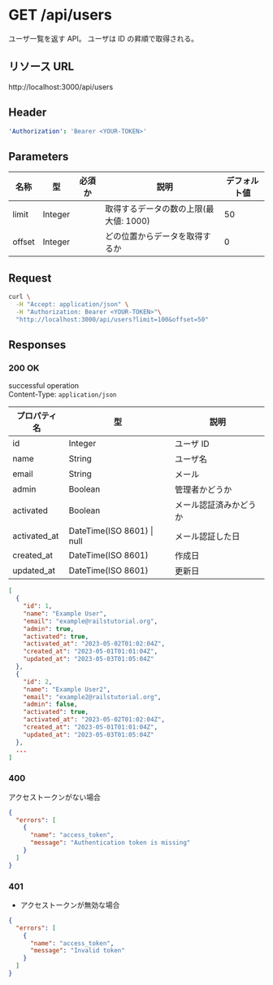 # GET /api/users

ユーザ一覧を返す API。
ユーザは ID の昇順で取得される。

## リソース URL

http://localhost:3000/api/users

## Header

```yml
'Authorization': 'Bearer <YOUR-TOKEN>'
```

## Parameters

| 名称   | 型      | 必須か | 　説明                                 | デフォルト値 |
| ------ | ------- | ------ | -------------------------------------- | ------------ |
| limit  | Integer |        | 取得するデータの数の上限(最大値: 1000) | 50           |
| offset | Integer |        | どの位置からデータを取得するか         | 0            |

## Request

```bash
curl \
  -H "Accept: application/json" \
  -H "Authorization: Bearer <YOUR-TOKEN>"\
  "http://localhost:3000/api/users?limit=100&offset=50"
```

## Responses

### 200 OK

successful operation<br>
Content-Type: `application/json`

| プロパティ名 | 型                             | 説明                   |
| ------------ | ------------------------------ | ---------------------- |
| id           | Integer                        | ユーザ ID              |
| name         | String                         | ユーザ名               |
| email        | String                         | メール                 |
| admin        | Boolean                        | 管理者かどうか         |
| activated    | Boolean                        | メール認証済みかどうか |
| activated_at | DateTime(ISO 8601) &#124; null | メール認証した日       |
| created_at   | DateTime(ISO 8601)             | 作成日                 |
| updated_at   | DateTime(ISO 8601)             | 更新日                 |

```json
[
  {
    "id": 1,
    "name": "Example User",
    "email": "example@railstutorial.org",
    "admin": true,
    "activated": true,
    "activated_at": "2023-05-02T01:02:04Z",
    "created_at": "2023-05-01T01:01:04Z",
    "updated_at": "2023-05-03T01:05:04Z"
  },
  {
    "id": 2,
    "name": "Example User2",
    "email": "example2@railstutorial.org",
    "admin": false,
    "activated": true,
    "activated_at": "2023-05-02T01:02:04Z",
    "created_at": "2023-05-01T01:01:04Z",
    "updated_at": "2023-05-03T01:05:04Z"
  },
  ...
]
```

### 400

アクセストークンがない場合

```json
{
  "errors": [
    {
      "name": "access_token",
      "message": "Authentication token is missing"
    }
  ]
}
```

### 401

- アクセストークンが無効な場合

```json
{
  "errors": [
    {
      "name": "access_token",
      "message": "Invalid token"
    }
  ]
}
```
